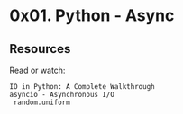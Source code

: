 # 0x01. Python - Async
## Resources
   Read or watch:

    IO in Python: A Complete Walkthrough
    asyncio - Asynchronous I/O
     random.uniform